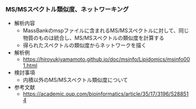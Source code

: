 ### MS/MSスペクトル類似度、ネットワーキング

- 解析内容
  - MassBankのmspファイルに含まれるMS/MSスペクトルに対して、同じ物質のものは統合し、MS/MSスペクトルの類似度を計算する
  - 得られたスペクトルの類似度からネットワークを描く
- 解析例
  - https://hiroyukiyamamoto.github.io/doc/msinfo/Lipidomics/msinfo001.html
- 検討事項
  - 内積以外のMS/MSスペクトル類似度について
- 参考文献
  - https://academic.oup.com/bioinformatics/article/35/17/3196/5288514
